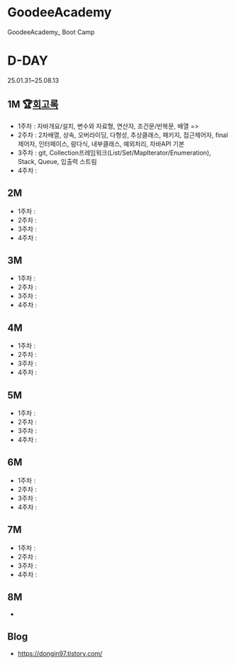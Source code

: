 # GoodeeAcademy
GoodeeAcademy_ Boot Camp

# D-DAY
25.01.31~25.08.13

## 1M 🏆[회고록](https://dongin97.tistory.com/category/BootCamp)
- 1주차 : 자바개요/설치, 변수와 자료형, 연산자, 조건문/반복문, 배열 => 
- 2주차 : 2차배열, 상속, 오버라이딩, 다형성, 추상클래스, 패키지, 접근제어자, final제어자, 인터페이스, 람다식, 내부클래스, 예외처리, 자바API 기본
- 3주차 : git, Collection프레임워크(List/Set/MapIterator/Enumeration), Stack, Queue, 입출력 스트림
- 4주차 :

## 2M
- 1주차 : 
- 2주차 :
- 3주차 :
- 4주차 :

## 3M
- 1주차 : 
- 2주차 :
- 3주차 :
- 4주차 :

## 4M
- 1주차 : 
- 2주차 :
- 3주차 :
- 4주차 :

## 5M
- 1주차 : 
- 2주차 :
- 3주차 :
- 4주차 :

## 6M
- 1주차 : 
- 2주차 :
- 3주차 :
- 4주차 :

## 7M
- 1주차 : 
- 2주차 :
- 3주차 :
- 4주차 :

## 8M
- 

## Blog
- https://dongin97.tistory.com/
